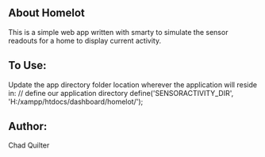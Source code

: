 ## About Homelot

This is a simple web app written with smarty to simulate the sensor readouts for a home to display current activity.

## To Use:
  Update the app directory folder location wherever the application will reside in:
  // define our application directory
  define('SENSORACTIVITY_DIR', 'H:/xampp/htdocs/dashboard/homelot/');

## Author:
  Chad Quilter
